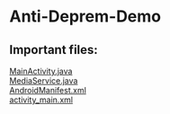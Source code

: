 # Anti-Deprem-Demo

## Important files:
[MainActivity.java](app/src/main/java/com/example/antidepremdemo/MainActivity.java) <br>
[MediaService.java](app/src/main/java/com/example/antidepremdemo/MediaService.java) <br>
[AndroidManifest.xml](app/src/main/AndroidManifest.xml) <br>
[activity_main.xml](app/src/main/res/layout/activity_main.xml)

